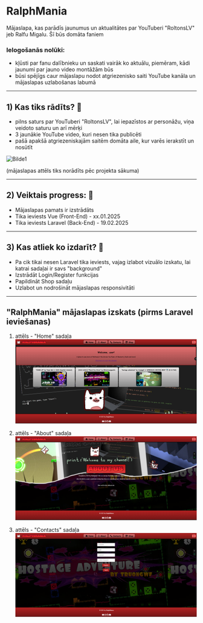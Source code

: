 # RalphMania
Mājaslapa, kas parādīs jaunumus un aktualitātes par YouTuberi "RoltonsLV" jeb Ralfu Migalu. Šī būs domāta faniem

### Ielogošanās nolūki:
- kļūsti par fanu dalībnieku un saskati vairāk ko aktuālu, piemēram, kādi jaunumi par jauno video montāžām būs
- būsi spējīgs caur mājaslapu nodot atgriezenisko saiti YouTube kanāla un mājaslapas uzlabošanas labumā

---
## 1) Kas tiks rādīts? 👀
- pilns saturs par YouTuberi "RoltonsLV", lai iepazīstos ar personāžu, viņa veidoto saturu un arī mērķi
- 3 jaunākie YouTube video, kuri nesen tika publicēti
- pašā apakšā atgriezeniskajām saitēm domāta aile, kur varēs ierakstīt un nosūtīt

![Bilde1](https://i.ytimg.com/vi/K8KDiSF5qsg/hq720.jpg?sqp=-oaymwEhCK4FEIIDSFryq4qpAxMIARUAAAAAGAElAADIQj0AgKJD&rs=AOn4CLCvWbqwSbTBZEzqEShYwKUuZiHfCA)

(mājaslapas attēls tiks norādīts pēc projekta sākuma)

---
## 2) Veiktais progress: 💪
- Mājaslapas pamats ir izstrādāts
- Tika ieviests Vue (Front-End) - xx.01.2025
- Tika ieviests Laravel (Back-End) - 19.02.2025

---
## 3) Kas atliek ko izdarīt? 📝
- Pa cik tikai nesen Laravel tika ieviests, vajag izlabot vizuālo izskatu, lai katrai sadaļai ir savs "background"
- Izstrādāt Login/Register funkcijas
- Papildināt Shop sadaļu
- Uzlabot un nodrošināt mājaslapas responsivitāti
---
## "RalphMania" mājaslapas izskats (pirms Laravel ieviešanas)
1. attēls - "Home" sadaļa
![Bilde2](mania\public\img\HomePreview.PNG)

2. attēls - "About" sadaļa
![Bilde2](mania\public\img\AboutPreview.PNG)

3. attēls - "Contacts" sadaļa
![Bilde2](mania\public\img\ContactsPreview.PNG)
